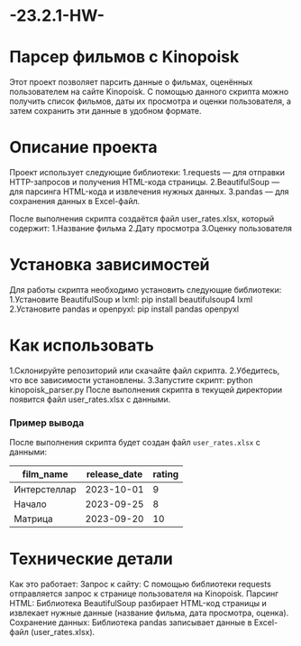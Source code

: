 # -23.2.1-HW-
# Парсер фильмов с Kinopoisk
Этот проект позволяет парсить данные о фильмах, оценённых пользователем на сайте Kinopoisk. С помощью данного скрипта можно получить список фильмов, даты их просмотра и оценки пользователя, а затем сохранить эти данные в удобном формате.

# Описание проекта
Проект использует следующие библиотеки:
1.requests — для отправки HTTP-запросов и получения HTML-кода страницы.
2.BeautifulSoup — для парсинга HTML-кода и извлечения нужных данных.
3.pandas — для сохранения данных в Excel-файл.

После выполнения скрипта создаётся файл user_rates.xlsx, который содержит:
1.Название фильма
2.Дату просмотра
3.Оценку пользователя

# Установка зависимостей
Для работы скрипта необходимо установить следующие библиотеки:
1.Установите BeautifulSoup и lxml:
pip install beautifulsoup4 lxml
2.Установите pandas и openpyxl:
pip install pandas openpyxl

# Как использовать
1.Склонируйте репозиторий или скачайте файл скрипта.
2.Убедитесь, что все зависимости установлены.
3.Запустите скрипт:
python kinopoisk_parser.py
После выполнения скрипта в текущей директории появится файл user_rates.xlsx с данными.

### Пример вывода
После выполнения скрипта будет создан файл `user_rates.xlsx` с данными:

| film_name    | release_date | rating |
|--------------|--------------|--------|
| Интерстеллар | 2023-10-01   | 9      |
| Начало       | 2023-09-25   | 8      |
| Матрица      | 2023-09-20   | 10     |

# Технические детали
Как это работает:
Запрос к сайту: С помощью библиотеки requests отправляется запрос к странице пользователя на Kinopoisk.
Парсинг HTML: Библиотека BeautifulSoup разбирает HTML-код страницы и извлекает нужные данные (название фильма, дата просмотра, оценка).
Сохранение данных: Библиотека pandas записывает данные в Excel-файл (user_rates.xlsx).
